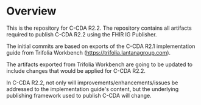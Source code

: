 # Overview

This is the repository for C-CDA R2.2.
The repository contains all artifacts required to publish C-CDA R2.2 using the FHIR IG Publisher.

The initial commits are based on exports of the C-CDA R2.1 implementation guide from Trifolia Workbench (https://trifolia.lantanagroup.com).

The artifacts exported from Trifolia Workbench are going to be updated to include changes that would be applied for C-CDA R2.2.

In C-CDA R2.2, not only will improvements/enhancements/issues be addressed to the implementation guide's content, but the underlying publishing framework used to publish C-CDA will change.

